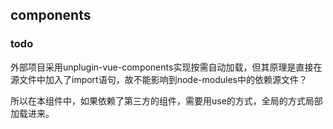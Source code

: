 ## components

### todo

外部项目采用unplugin-vue-components实现按需自动加载，但其原理是直接在源文件中加入了import语句，故不能影响到node-modules中的依赖源文件？

所以在本组件中，如果依赖了第三方的组件，需要用use的方式，全局的方式局部加载进来。
